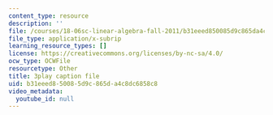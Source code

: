 ```yaml
---
content_type: resource
description: ''
file: /courses/18-06sc-linear-algebra-fall-2011/b31eeed850085d9c865da4c8dc6858c8_IZqwi0wJovM.vtt
file_type: application/x-subrip
learning_resource_types: []
license: https://creativecommons.org/licenses/by-nc-sa/4.0/
ocw_type: OCWFile
resourcetype: Other
title: 3play caption file
uid: b31eeed8-5008-5d9c-865d-a4c8dc6858c8
video_metadata:
  youtube_id: null
---
```

